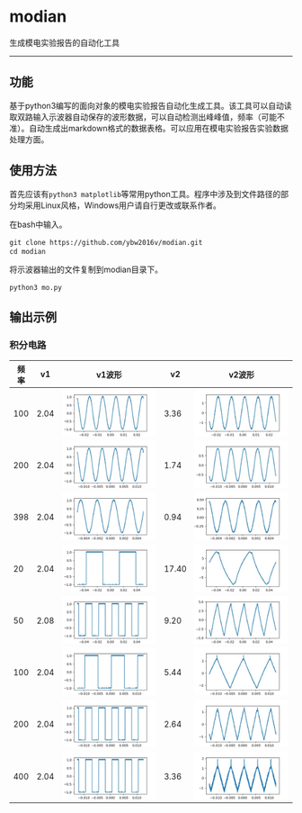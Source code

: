 # modian
生成模电实验报告的自动化工具

-----

## 功能
基于python3编写的面向对象的模电实验报告自动化生成工具。该工具可以自动读取双路输入示波器自动保存的波形数据，可以自动检测出峰峰值，频率（可能不准）。自动生成出markdown格式的数据表格。可以应用在模电实验报告实验数据处理方面。

## 使用方法
首先应该有`python3 matplotlib`等常用python工具。程序中涉及到文件路径的部分均采用Linux风格，Windows用户请自行更改或联系作者。

在bash中输入。
```
git clone https://github.com/ybw2016v/modian.git
cd modian
```
将示波器输出的文件复制到modian目录下。
```
python3 mo.py
```

## 输出示例

### 积分电路
|频率|v1|v1波形|v2|v2波形|
|---|----|----|----|----|
|100|2.04|![ALL0001/F0001CH2.jpg](ALL0001/F0001CH2.jpg)|3.36|![ALL0001/F0001CH1.jpg](ALL0001/F0001CH1.jpg)|
|200|2.04|![ALL0002/F0002CH2.jpg](ALL0002/F0002CH2.jpg)|1.74|![ALL0002/F0002CH1.jpg](ALL0002/F0002CH1.jpg)|
|398|2.04|![ALL0003/F0003CH2.jpg](ALL0003/F0003CH2.jpg)|0.94|![ALL0003/F0003CH1.jpg](ALL0003/F0003CH1.jpg)|
|20|2.04|![ALL0004/F0004CH2.jpg](ALL0004/F0004CH2.jpg)|17.40|![ALL0004/F0004CH1.jpg](ALL0004/F0004CH1.jpg)|
|50|2.08|![ALL0006/F0006CH2.jpg](ALL0006/F0006CH2.jpg)|9.20|![ALL0006/F0006CH1.jpg](ALL0006/F0006CH1.jpg)|
|100|2.04|![ALL0007/F0007CH2.jpg](ALL0007/F0007CH2.jpg)|5.44|![ALL0007/F0007CH1.jpg](ALL0007/F0007CH1.jpg)|
|200|2.04|![ALL0008/F0008CH2.jpg](ALL0008/F0008CH2.jpg)|2.64|![ALL0008/F0008CH1.jpg](ALL0008/F0008CH1.jpg)|
|400|2.04|![ALL0009/F0009CH2.jpg](ALL0009/F0009CH2.jpg)|3.36|![ALL0009/F0009CH1.jpg](ALL0009/F0009CH1.jpg)|
